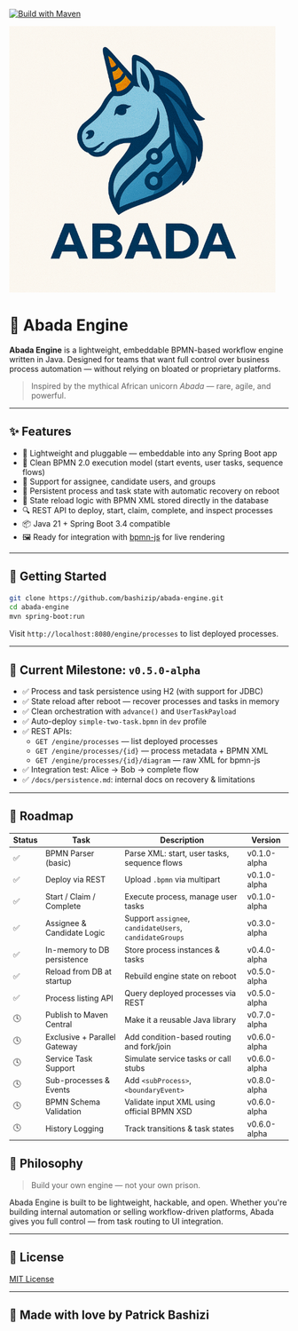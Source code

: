 [![Build with Maven](https://github.com/bashizip/abada-engine/actions/workflows/build-test.yml/badge.svg)](https://github.com/bashizip/abada-engine/actions/workflows/build-test.yml)

![logo](https://github.com/bashizip/abada-engine/blob/main/assets/logo_small.png)

# 🦄 Abada Engine

**Abada Engine** is a lightweight, embeddable BPMN-based workflow engine written in Java. Designed for teams that want full control over business process automation — without relying on bloated or proprietary platforms.

> Inspired by the mythical African unicorn *Abada* — rare, agile, and powerful.

---

## ✨ Features

- 🚀 Lightweight and pluggable — embeddable into any Spring Boot app
- 🧠 Clean BPMN 2.0 execution model (start events, user tasks, sequence flows)
- 🧾 Support for assignee, candidate users, and groups
- 💾 Persistent process and task state with automatic recovery on reboot
- 🔁 State reload logic with BPMN XML stored directly in the database
- 🔍 REST API to deploy, start, claim, complete, and inspect processes
- 📦 Java 21 + Spring Boot 3.4 compatible
- 🖼️ Ready for integration with [bpmn-js](https://bpmn.io/toolkit/bpmn-js/) for live rendering

---

## 🚀 Getting Started

```bash
git clone https://github.com/bashizip/abada-engine.git
cd abada-engine
mvn spring-boot:run
```

Visit `http://localhost:8080/engine/processes` to list deployed processes.

---

## 🧪 Current Milestone: `v0.5.0-alpha`

- ✅ Process and task persistence using H2 (with support for JDBC)
- ✅ State reload after reboot — recover processes and tasks in memory
- ✅ Clean orchestration with `advance()` and `UserTaskPayload`
- ✅ Auto-deploy `simple-two-task.bpmn` in `dev` profile
- ✅ REST APIs:
    - `GET /engine/processes` — list deployed processes
    - `GET /engine/processes/{id}` — process metadata + BPMN XML
    - `GET /engine/processes/{id}/diagram` — raw XML for bpmn-js
- ✅ Integration test: Alice → Bob → complete flow
- ✅ `/docs/persistence.md`: internal docs on recovery & limitations

---

## 📄 Roadmap

| Status | Task                                | Description                                                       | Version      |
|--------|-------------------------------------|-------------------------------------------------------------------|--------------|
| ✅     | BPMN Parser (basic)                 | Parse XML: start, user tasks, sequence flows                      | v0.1.0-alpha |
| ✅     | Deploy via REST                     | Upload `.bpmn` via multipart                                      | v0.1.0-alpha |
| ✅     | Start / Claim / Complete            | Execute process, manage user tasks                                | v0.1.0-alpha |
| ✅     | Assignee & Candidate Logic          | Support `assignee`, `candidateUsers`, `candidateGroups`          | v0.3.0-alpha |
| ✅     | In-memory to DB persistence         | Store process instances & tasks                                   | v0.4.0-alpha |
| ✅     | Reload from DB at startup           | Rebuild engine state on reboot                                    | v0.5.0-alpha |
| ✅     | Process listing API                 | Query deployed processes via REST                                 | v0.5.0-alpha |
| 🕓     | Publish to Maven Central            | Make it a reusable Java library                                   | v0.7.0-alpha |
| 🕓     | Exclusive + Parallel Gateway        | Add condition-based routing and fork/join                         | v0.6.0-alpha |
| 🕓     | Service Task Support                | Simulate service tasks or call stubs                              | v0.6.0-alpha |
| 🕓     | Sub-processes & Events              | Add `<subProcess>`, `<boundaryEvent>`                             | v0.8.0-alpha |
| 🕓     | BPMN Schema Validation              | Validate input XML using official BPMN XSD                        | v0.6.0-alpha |
| 🕓     | History Logging                     | Track transitions & task states                                   | v0.6.0-alpha |


## 🧠 Philosophy

> Build your own engine — not your own prison.

Abada Engine is built to be lightweight, hackable, and open. Whether you're building internal automation or selling workflow-driven platforms, Abada gives you full control — from task routing to UI integration.

---

## 📜 License

[MIT License](https://github.com/bashizip/abada-engine/blob/main/LICENCE)

---

## 🦄 Made with love by Patrick Bashizi
